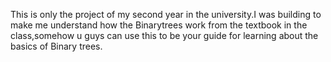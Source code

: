 This is only the project of my second year in the university.I was building to make me understand how the Binarytrees work from the textbook in the class,somehow u guys can use this to be your guide for learning about the basics of Binary trees.
